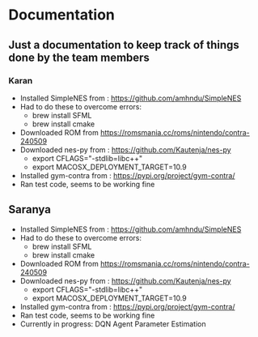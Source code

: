 # Documentation

## Just a documentation to keep track of things done by the team members

### Karan

 - Installed SimpleNES from : https://github.com/amhndu/SimpleNES
 - Had to do these to overcome errors:
 	- brew install SFML
 	- brew install cmake
- Downloaded ROM from https://romsmania.cc/roms/nintendo/contra-240509
- Downloaded nes-py from : https://github.com/Kautenja/nes-py
  - export CFLAGS="-stdlib=libc++"
  - export MACOSX_DEPLOYMENT_TARGET=10.9
- Installed gym-contra from : https://pypi.org/project/gym-contra/
- Ran test code, seems to be working fine

## Saranya
 
 - Installed SimpleNES from : https://github.com/amhndu/SimpleNES
 - Had to do these to overcome errors:
 	- brew install SFML
 	- brew install cmake
- Downloaded ROM from https://romsmania.cc/roms/nintendo/contra-240509
- Downloaded nes-py from : https://github.com/Kautenja/nes-py
  - export CFLAGS="-stdlib=libc++"
  - export MACOSX_DEPLOYMENT_TARGET=10.9
- Installed gym-contra from : https://pypi.org/project/gym-contra/
- Ran test code, seems to be working fine
- Currently in progress: DQN Agent Parameter Estimation
